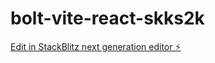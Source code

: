 # bolt-vite-react-skks2k

[Edit in StackBlitz next generation editor ⚡️](https://stackblitz.com/~/github.com/luiz1819/bolt-vite-react-skks2k)
